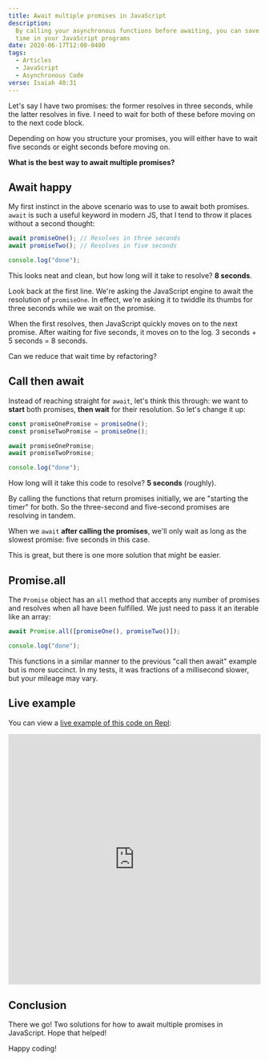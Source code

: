 ```yaml
---
title: Await multiple promises in JavaScript
description:
  By calling your asynchronous functions before awaiting, you can save valuable
  time in your JavaScript programs
date: 2020-06-17T12:00-0400
tags:
  - Articles
  - JavaScript
  - Asynchronous Code
verse: Isaiah 40:31
---
```


Let's say I have two promises: the former resolves in three seconds, while the
latter resolves in five. I need to wait for both of these before moving on to
the next code block.

Depending on how you structure your promises, you will either have to wait five
seconds or eight seconds before moving on.

**What is the best way to await multiple promises?**

## Await happy

My first instinct in the above scenario was to use to await both promises.
`await` is such a useful keyword in modern JS, that I tend to throw it places
without a second thought:

```js
await promiseOne(); // Resolves in three seconds
await promiseTwo(); // Resolves in five seconds

console.log("done");
```

This looks neat and clean, but how long will it take to resolve? **8 seconds**.

Look back at the first line. We're asking the JavaScript engine to await the
resolution of `promiseOne`. In effect, we're asking it to twiddle its thumbs for
three seconds while we wait on the promise.

When the first resolves, then JavaScript quickly moves on to the next promise.
After waiting for five seconds, it moves on to the log. 3 seconds + 5 seconds =
8 seconds.

Can we reduce that wait time by refactoring?

## Call then await

Instead of reaching straight for `await`, let's think this through: we want to
**start** both promises, **then wait** for their resolution. So let's change it
up:

```js
const promiseOnePromise = promiseOne();
const promiseTwoPromise = promiseOne();

await promiseOnePromise;
await promiseTwoPromise;

console.log("done");
```

How long will it take this code to resolve? **5 seconds** (roughly).

By calling the functions that return promises initially, we are "starting the
timer" for both. So the three-second and five-second promises are resolving in
tandem.

When we `await` **after calling the promises**, we'll only wait as long as the
slowest promise: five seconds in this case.

This is great, but there is one more solution that might be easier.

## Promise.all

The `Promise` object has an `all` method that accepts any number of promises and
resolves when all have been fulfilled. We just need to pass it an iterable like
an array:

```js
await Promise.all([promiseOne(), promiseTwo()]);

console.log("done");
```

This functions in a similar manner to the previous "call then await" example but
is more succinct. In my tests, it was fractions of a millisecond slower, but
your mileage may vary.

## Live example

You can view a
[live example of this code on Repl](https://repl.it/@SeanMcP/await-multiple-promises):

<iframe height="500px" width="100%" src="https://repl.it/@SeanMcP/await-multiple-promises?lite=true" scrolling="no" frameborder="no" allowtransparency="true" allowfullscreen="true" sandbox="allow-forms allow-pointer-lock allow-popups allow-same-origin allow-scripts allow-modals"></iframe>

## Conclusion

There we go! Two solutions for how to await multiple promises in JavaScript.
Hope that helped!

Happy coding!
